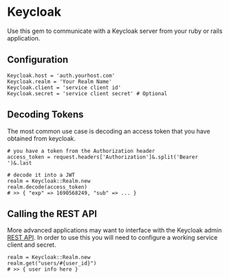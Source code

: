 # Keycloak

Use this gem to communicate with a Keycloak server from your ruby or rails application.

## Configuration

```
Keycloak.host = 'auth.yourhost.com'
Keycloak.realm = 'Your Realm Name'
Keycloak.client = 'service client id'
Keycloak.secret = 'service client secret' # Optional
```

## Decoding Tokens

The most common use case is decoding an access token that you have obtained from keycloak.

```
# you have a token from the Authorization header
access_token = request.headers['Authorization']&.split('Bearer ')&.last

# decode it into a JWT
realm = Keycloak::Realm.new
realm.decode(access_token)
# >> { "exp" => 1690568249, "sub" => ... }
```

## Calling the REST API

More advanced applications may want to interface with the Keycloak admin [REST API](https://www.keycloak.org/docs-api/18.0/rest-api/). In order to use this you will need to configure a working service client and secret.

```
realm = Keycloak::Realm.new
realm.get("users/#{user_id}")
# >> { user info here }
```
